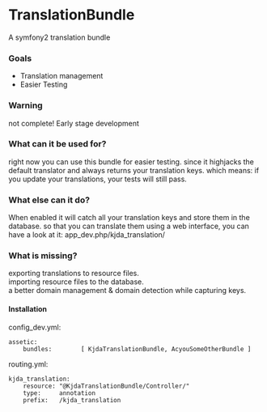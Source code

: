 # TranslationBundle


A symfony2 translation bundle 

### Goals

 * Translation management
 * Easier Testing

### Warning

not complete! Early stage development 

### What can it be used for?

right now you can use this bundle for easier testing. since it highjacks the default translator and always returns your translation keys. which means: if you update your translations, your tests will still pass.

### What else can it do?

When enabled it will catch all your translation keys and store them in the database. so that you can translate them using a web interface, you can have a look at it:  app_dev.php/kjda_translation/


### What is missing?

exporting translations to resource files.  
importing resource files to the database.  
a better domain management & domain detection while capturing keys.  

#### Installation


config_dev.yml:    
```
assetic:   
    bundles:        [ KjdaTranslationBundle, AcyouSomeOtherBundle ]  
```

routing.yml:  
```
kjda_translation:  
    resource: "@KjdaTranslationBundle/Controller/"  
    type:     annotation  
    prefix:   /kjda_translation  
```
